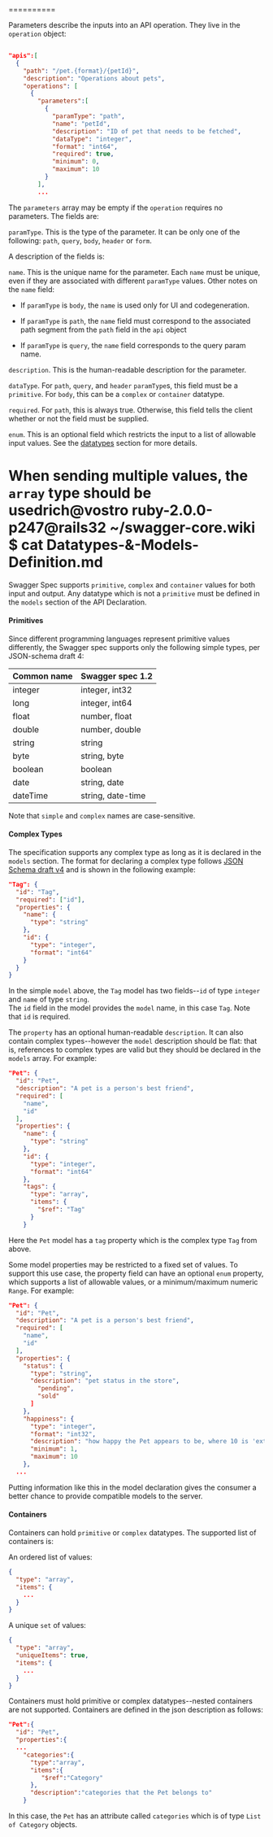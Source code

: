 ==========

Parameters describe the inputs into an API operation.  They live in the `operation` object:

```json

"apis":[
  {
    "path": "/pet.{format}/{petId}",
    "description": "Operations about pets",
    "operations": [
      {
        "parameters":[
          {
            "paramType": "path",
            "name": "petId",
            "description": "ID of pet that needs to be fetched",
            "dataType": "integer",
            "format": "int64",
            "required": true,
            "minimum": 0,
            "maximum": 10
          }
        ],
        ...

```

The `parameters` array may be empty if the `operation` requires no parameters.  The fields are:

`paramType`.  This is the type of the parameter.  It can be only one of the following: 
`path`, `query`, `body`, `header` or `form`.

A description of the fields is:

`name`.  This is the unique name for the parameter.  Each `name` must be unique, even if
they are associated with different `paramType` values.  Other notes on the `name` field:

* If `paramType` is `body`, the `name` is used only for UI and codegeneration.

* If `paramType` is `path`, the `name` field must correspond to the associated path segment from the `path`
field in the `api` object

* If `paramType` is `query`, the `name` field corresponds to the query param name.

`description`.  This is the human-readable description for the parameter.

`dataType`.  For `path`, `query`, and `header` `paramType`s, this field must be a `primitive`.
For `body`, this can be a `complex` or `container` datatype.

`required`.  For `path`, this is always true.  Otherwise, this field tells the client
whether or not the field must be supplied.

`enum`.  This is an optional field which restricts the input to a list of allowable input values.  See the [datatypes](Datatypes-&-Models-Definition) section for more details.


When sending multiple values, the `array` type should be usedrich@vostro ruby-2.0.0-p247@rails32 ~/swagger-core.wiki $ cat Datatypes-\&-Models-Definition.md 
==========

Swagger Spec supports `primitive`, `complex` and `container` values for both input and output.  Any datatype
which is not a `primitive` must be defined in the `models` section of the API Declaration.

#### Primitives

Since different programming languages represent primitive values differently, the Swagger spec supports only the following simple types, per JSON-schema draft 4:

| Common name | Swagger spec 1.2  |
|:----------- |:----------------- |
| integer     | integer, int32    |
| long        | integer, int64    |
| float       | number, float     |
| double      | number, double    |
| string      | string            |
| byte        | string, byte      |
| boolean     | boolean           |
| date        | string, date      |
| dateTime    | string, date-time |


Note that `simple` and `complex` names are case-sensitive.

#### Complex Types

The specification supports any complex type as long as it is declared in the `models` section.  The format
for declaring a complex type follows [JSON Schema draft v4](http://json-schema.org/) and is shown in the following example:

```json
"Tag": {
  "id": "Tag",
  "required": ["id"],
  "properties": {
    "name": {
      "type": "string"
    },
    "id": {
      "type": "integer",
      "format": "int64"
    }
  }
}
```

In the simple `model` above, the `Tag` model has two fields--`id` of type `integer` and `name` of type `string`.  
The `id` field in the model provides the `model` name, in this case `Tag`.  Note that `id` is required.

The `property` has an optional human-readable `description`.  It can also contain complex types--however
the `model` description should be flat: that is, references to complex types are valid but 
they should be declared in the `models` array.  For example:

```json
"Pet": {
  "id": "Pet",
  "description": "A pet is a person's best friend",
  "required": [
    "name",
    "id"
  ],
  "properties": {
    "name": {
      "type": "string"
    },
    "id": {
      "type": "integer",
      "format": "int64"
    },
    "tags": {
      "type": "array",
      "items": {
        "$ref": "Tag"
      }
    }
```

Here the `Pet` model has a `tag` property which is the complex type `Tag` from above.  

Some model properties may be restricted to a fixed set of values.  To support this use
case, the property field can have an optional `enum` property, which supports a list of allowable values, or a minimum/maximum numeric `Range`.  For example:

```json
"Pet": {
  "id": "Pet",
  "description": "A pet is a person's best friend",
  "required": [
    "name",
    "id"
  ],
  "properties": {
    "status": {
      "type": "string",
      "description": "pet status in the store",
        "pending",
        "sold"
      ]
    },
    "happiness": {
      "type": "integer",
      "format": "int32",
      "description": "how happy the Pet appears to be, where 10 is 'extremely happy'",
      "minimum": 1,
      "maximum": 10
    },
  ...

```

Putting information like this in the model declaration gives the consumer a better chance
to provide compatible models to the server.

#### Containers

Containers can hold `primitive` or `complex` datatypes.  The supported list of containers is:

An ordered list of values:

```json
{
  "type": "array",
  "items": {
    ...
  }
}
```

A unique `set` of values:

```json
{
  "type": "array",
  "uniqueItems": true,
  "items": {
    ...
  }
}
```

Containers must hold primitive or complex datatypes--nested containers are not supported.  Containers are defined in the json description as follows:

```json
"Pet":{
  "id": "Pet",
  "properties":{
  ...
    "categories":{
      "type":"array",
      "items":{
         "$ref":"Category"
      },
      "description":"categories that the Pet belongs to"
    }
```

In this case, the `Pet` has an attribute called `categories` which is of type `List of Category` objects.
